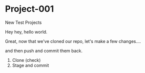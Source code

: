 # Project-001
New Test Projects

Hey hey, hello world.


Great, now that we've cloned our repo, 
let's make a few changes....

and then push and commit them back.

1. Clone (check)
2. Stage and commit